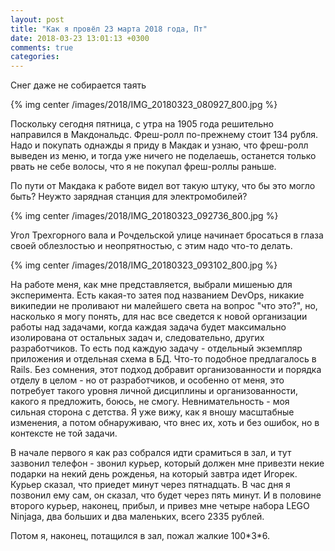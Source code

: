 ```yaml
---
layout: post
title: "Как я провёл 23 марта 2018 года, Пт"
date: 2018-03-23 13:01:13 +0300
comments: true
categories: 
---
```

Снег даже не собирается таять

{% img center /images/2018/IMG_20180323_080927_800.jpg %}

Поскольку сегодня пятница, с утра на 1905 года решительно направился в Макдональдс. Фреш-ролл по-прежнему стоит 134 рубля. Надо и покупать однажды я приду в Макдак и узнаю, что фреш-ролл выведен из меню, и тогда уже ничего не поделаешь, останется только рвать не себе волосы, что я не покупал фреш-роллы раньше. 

По пути от Макдака к работе видел вот такую штуку, что бы это могло быть? Неужто зарядная станция для электромобилей?

{% img center /images/2018/IMG_20180323_092736_800.jpg %}

Угол Трехгорного вала и Рочдельской улице начинает бросаться в глаза своей облезлостью и неопрятностью, с этим надо что-то делать.

{% img center /images/2018/IMG_20180323_093102_800.jpg %}

На работе меня, как мне представляется, выбрали мишенью для эксперимента. Есть какая-то затея под названием DevOps, никакие википедии не проливают ни малейшего света на вопрос "что это?", но, насколько я могу понять, для нас все сведется к новой организации работы над задачами, когда каждая задача будет максимально изолирована от остальных задач и, следовательно, других разработчиков. То есть под каждую задачу - отдельный экземпляр приложения и отдельная схема в БД. Что-то подобное предлагалось в Rails. Без сомнения, этот подход добравит организованности и порядка отделу в целом - но от разработчиков, и особенно от меня, это потребует такого уровня личной дисциплины и организованности, какого я предложить, боюсь, не смогу. Невнимательность - моя сильная сторона с детства. Я уже вижу, как я вношу масштабные изменения, а потом обнаруживаю, что внес их, хоть и без ошибок, но в контексте не той задачи.

В начале первого я как раз собрался идти срамиться в зал, и тут зазвонил телефон - звонил курьер, который должен мне привезти некие подарки на некий день рожденья, на который завтра идет Игорек. Курьер сказал, что приедет минут через пятнадцать. В час дня я позвонил ему сам, он сказал, что будет через пять минут. И в половине второго курьер, наконец, прибыл, и привез мне четыре набора LEGO Ninjaga, два больших и два маленьких, всего 2335 рублей.

Потом я, наконец, потащился в зал, пожал жалкие 100\*3\*6.